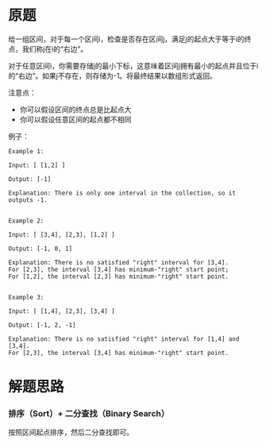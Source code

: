 # 原题
给一组区间，对于每一个区间i，检查是否存在区间j，满足j的起点大于等于i的终点，我们称j在i的“右边"。

对于任意区间i，你需要存储j的最小下标，这意味着区间j拥有最小的起点并且位于i的“右边”。如果j不存在，则存储为-1。将最终结果以数组形式返回。

注意点：

  - 你可以假设区间的终点总是比起点大
  - 你可以假设任意区间的起点都不相同

例子：

```
Example 1:

Input: [ [1,2] ]

Output: [-1]

Explanation: There is only one interval in the collection, so it outputs -1.
 

Example 2:

Input: [ [3,4], [2,3], [1,2] ]

Output: [-1, 0, 1]

Explanation: There is no satisfied "right" interval for [3,4].
For [2,3], the interval [3,4] has minimum-"right" start point;
For [1,2], the interval [2,3] has minimum-"right" start point.
 

Example 3:

Input: [ [1,4], [2,3], [3,4] ]

Output: [-1, 2, -1]

Explanation: There is no satisfied "right" interval for [1,4] and [3,4].
For [2,3], the interval [3,4] has minimum-"right" start point.
```

# 解题思路
### 排序（Sort）+ 二分查找（Binary Search）

按照区间起点排序，然后二分查找即可。
